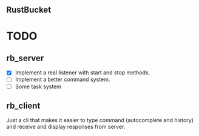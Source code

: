 RustBucket
---

# TODO

## rb_server

- [x] Implement a real listener with start and stop methods.
- [ ] Implement a better command system.
- [ ] Some task system

## rb_client

Just a cli that makes it easier to type command (autocomplete and history) and receive and display responses from server.


